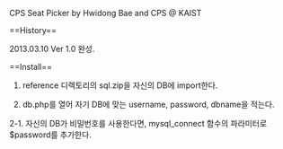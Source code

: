 CPS Seat Picker by Hwidong Bae and CPS @ KAIST

==History==

2013.03.10 Ver 1.0 완성.

==Install==

1. reference 디렉토리의 sql.zip을 자신의 DB에 import한다.

2. db.php를 열어 자기 DB에 맞는 username, password, dbname을 적는다.

2-1. 자신의 DB가 비밀번호를 사용한다면, mysql_connect 함수의 파라미터로 $password를 추가한다.
